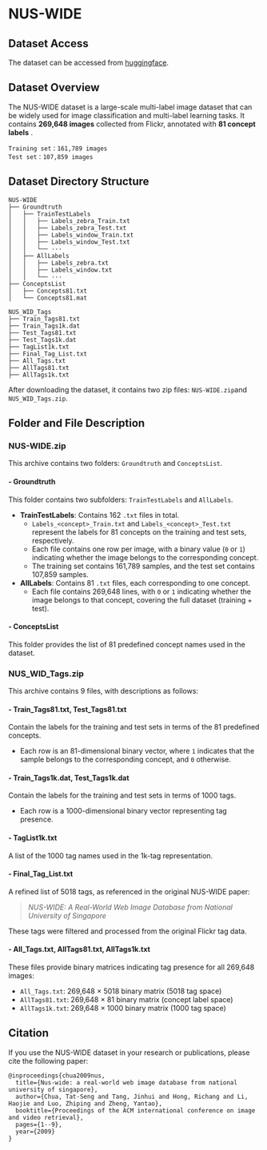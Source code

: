 # NUS-WIDE

## Dataset Access
The dataset can be accessed from [huggingface](https://huggingface.co/datasets/Lxyhaha/NUS-WIDE).

## Dataset Overview
The NUS-WIDE dataset is a large-scale multi-label image dataset that can be widely used for image classification and multi-label learning tasks. It contains **269,648 images** collected from Flickr, annotated with **81 concept labels** .
```
Training set：161,789 images
Test set：107,859 images
```
## Dataset Directory Structure
```
NUS-WIDE
├── Groundtruth
│   ├── TrainTestLabels
│   │   ├── Labels_zebra_Train.txt 
│   │   ├── Labels_zebra_Test.txt
│   │   ├── Labels_window_Train.txt
│   │   ├── Labels_window_Test.txt
│   │   └── ···
│   ├── AllLabels
│   │   ├── Labels_zebra.txt
│   │   ├── Labels_window.txt
│   │   └── ···
├── ConceptsList
│   ├── Concepts81.txt
│   └── Concepts81.mat

NUS_WID_Tags
├── Train_Tags81.txt
├── Train_Tags1k.dat
├── Test_Tags81.txt
├── Test_Tags1k.dat
├── TagList1k.txt
├── Final_Tag_List.txt
├── All_Tags.txt
├── AllTags81.txt
├── AllTags1k.txt

```
After downloading the dataset, it contains two zip files: `NUS-WIDE.zip`and `NUS_WID_Tags.zip`.

## Folder and File Description

### NUS-WIDE.zip
This archive contains two folders: `Groundtruth` and `ConceptsList`.
 
#### **- Groundtruth**
This folder contains two subfolders: `TrainTestLabels` and `AllLabels`.
- **TrainTestLabels**: Contains 162 `.txt` files in total.  
  - `Labels_<concept>_Train.txt` and `Labels_<concept>_Test.txt` represent the labels for 81 concepts on the training and test sets, respectively.  
  - Each file contains one row per image, with a binary value (`0` or `1`) indicating whether the image belongs to the corresponding concept.  
  - The training set contains 161,789 samples, and the test set contains 107,859 samples.
- **AllLabels**: Contains 81 `.txt` files, each corresponding to one concept.  
  - Each file contains 269,648 lines, with `0` or `1` indicating whether the image belongs to that concept, covering the full dataset (training + test).

#### **- ConceptsList** 
This folder provides the list of 81 predefined concept names used in the dataset.

### NUS_WID_Tags.zip
This archive contains 9 files, with descriptions as follows:

#### **- Train_Tags81.txt, Test_Tags81.txt**  
Contain the labels for the training and test sets in terms of the 81 predefined concepts.  
- Each row is an 81-dimensional binary vector, where `1` indicates that the sample belongs to the corresponding concept, and `0` otherwise.

#### **- Train_Tags1k.dat, Test_Tags1k.dat**  
Contain the labels for the training and test sets in terms of 1000 tags.  
- Each row is a 1000-dimensional binary vector representing tag presence.

#### **- TagList1k.txt**  
A list of the 1000 tag names used in the 1k-tag representation.

#### **- Final_Tag_List.txt**  
A refined list of 5018 tags, as referenced in the original NUS-WIDE paper:  
> *NUS-WIDE: A Real-World Web Image Database from National University of Singapore*

These tags were filtered and processed from the original Flickr tag data.

#### **- All_Tags.txt, AllTags81.txt, AllTags1k.txt**  
These files provide binary matrices indicating tag presence for all 269,648 images:

- `All_Tags.txt`: 269,648 × 5018 binary matrix (5018 tag space)
- `AllTags81.txt`: 269,648 × 81 binary matrix (concept label space)
- `AllTags1k.txt`: 269,648 × 1000 binary matrix (1000 tag space)

## Citation
If you use the NUS-WIDE dataset in your research or publications, please cite the following paper:

```
@inproceedings{chua2009nus,
  title={Nus-wide: a real-world web image database from national university of singapore},
  author={Chua, Tat-Seng and Tang, Jinhui and Hong, Richang and Li, Haojie and Luo, Zhiping and Zheng, Yantao},
  booktitle={Proceedings of the ACM international conference on image and video retrieval},
  pages={1--9},
  year={2009}
}
